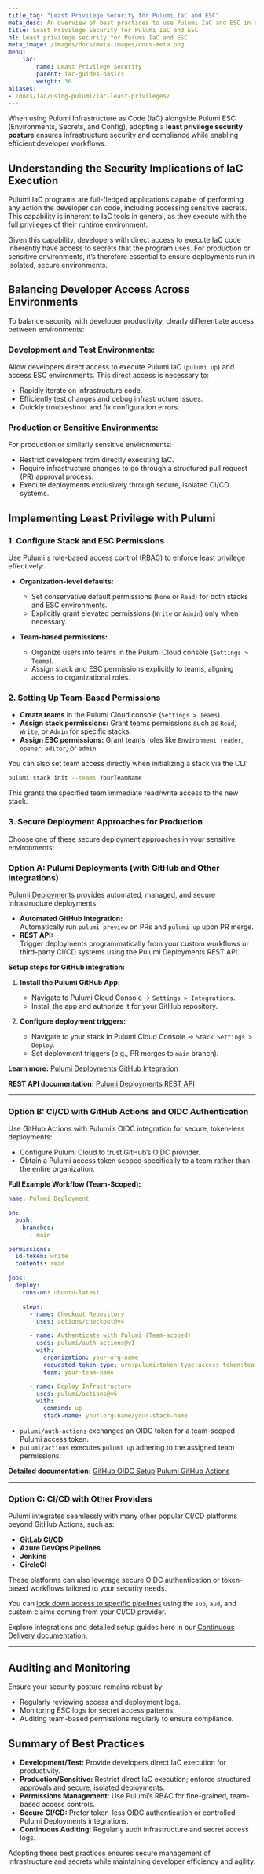 ```yaml
---
title_tag: "Least Privilege Security for Pulumi IaC and ESC"
meta_desc: An overview of best practices to use Pulumi IaC and ESC in a least privilege environment
title: Least Privilege Security for Pulumi IaC and ESC
h1: Least privilege security for Pulumi IaC and ESC
meta_image: /images/docs/meta-images/docs-meta.png
menu:
    iac:
        name: Least Privilege Security
        parent: iac-guides-basics
        weight: 30
aliases:
- /docs/iac/using-pulumi/iac-least-privileges/
---
```


When using Pulumi Infrastructure as Code (IaC) alongside Pulumi ESC (Environments, Secrets, and Config), adopting a **least privilege security posture** ensures infrastructure security and compliance while enabling efficient developer workflows.

## Understanding the Security Implications of IaC Execution

Pulumi IaC programs are full-fledged applications capable of performing any action the developer can code, including accessing sensitive secrets. This capability is inherent to IaC tools in general, as they execute with the full privileges of their runtime environment.

Given this capability, developers with direct access to execute IaC code inherently have access to secrets that the program uses. For production or sensitive environments, it’s therefore essential to ensure deployments run in isolated, secure environments.

## Balancing Developer Access Across Environments

To balance security with developer productivity, clearly differentiate access between environments:

### Development and Test Environments:

Allow developers direct access to execute Pulumi IaC (`pulumi up`) and access ESC environments. This direct access is necessary to:

- Rapidly iterate on infrastructure code.
- Efficiently test changes and debug infrastructure issues.
- Quickly troubleshoot and fix configuration errors.

### Production or Sensitive Environments:

For production or similarly sensitive environments:

- Restrict developers from directly executing IaC.
- Require infrastructure changes to go through a structured pull request (PR) approval process.
- Execute deployments exclusively through secure, isolated CI/CD systems.

## Implementing Least Privilege with Pulumi

### 1. Configure Stack and ESC Permissions

Use Pulumi's [role-based access control (RBAC)](/docs/administration/organizations-teams/teams/) to enforce least privilege effectively:

- **Organization-level defaults:**
  - Set conservative default permissions (`None` or `Read`) for both stacks and ESC environments.
  - Explicitly grant elevated permissions (`Write` or `Admin`) only when necessary.

- **Team-based permissions:**
  - Organize users into teams in the Pulumi Cloud console (`Settings > Teams`).
  - Assign stack and ESC permissions explicitly to teams, aligning access to organizational roles.

### 2. Setting Up Team-Based Permissions

- **Create teams** in the Pulumi Cloud console (`Settings > Teams`).
- **Assign stack permissions:** Grant teams permissions such as `Read`, `Write`, or `Admin` for specific stacks.
- **Assign ESC permissions:** Grant teams roles like `Environment reader`, `opener`, `editor`, or `admin`.

You can also set team access directly when initializing a stack via the CLI:

```bash
pulumi stack init --teams YourTeamName
```

This grants the specified team immediate read/write access to the new stack.

### 3. Secure Deployment Approaches for Production

Choose one of these secure deployment approaches in your sensitive environments:

### Option A: Pulumi Deployments (with GitHub and Other Integrations)

[Pulumi Deployments](/docs/deployments/deployments/) provides automated, managed, and secure infrastructure deployments:

- **Automated GitHub integration:**  
  Automatically run `pulumi preview` on PRs and `pulumi up` upon PR merge.
- **REST API:**  
  Trigger deployments programmatically from your custom workflows or third-party CI/CD systems using the Pulumi Deployments REST API.

**Setup steps for GitHub integration:**

1. **Install the Pulumi GitHub App:**
   - Navigate to Pulumi Cloud Console → `Settings > Integrations`.
   - Install the app and authorize it for your GitHub repository.

2. **Configure deployment triggers:**
   - Navigate to your stack in Pulumi Cloud Console → `Stack Settings > Deploy`.
   - Set deployment triggers (e.g., PR merges to `main` branch).

**Learn more:** [Pulumi Deployments GitHub Integration](/docs/iac/using-pulumi/continuous-delivery/github-app/)

**REST API documentation:** [Pulumi Deployments REST API](/docs/reference/cloud-rest-api/deployments/)

---

### Option B: CI/CD with GitHub Actions and OIDC Authentication

Use GitHub Actions with Pulumi’s OIDC integration for secure, token-less deployments:

- Configure Pulumi Cloud to trust GitHub’s OIDC provider.
- Obtain a Pulumi access token scoped specifically to a team rather than the entire organization.

**Full Example Workflow (Team-Scoped):**

```yaml
name: Pulumi Deployment

on:
  push:
    branches:
      - main

permissions:
  id-token: write
  contents: read

jobs:
  deploy:
    runs-on: ubuntu-latest

    steps:
      - name: Checkout Repository
        uses: actions/checkout@v4

      - name: Authenticate with Pulumi (Team-scoped)
        uses: pulumi/auth-actions@v1
        with:
          organization: your-org-name
          requested-token-type: urn:pulumi:token-type:access_token:team
          team: your-team-name

      - name: Deploy Infrastructure
        uses: pulumi/actions@v6
        with:
          command: up
          stack-name: your-org-name/your-stack-name
```

- `pulumi/auth-actions` exchanges an OIDC token for a team-scoped Pulumi access token.
- `pulumi/actions` executes `pulumi up` adhering to the assigned team permissions.

**Detailed documentation:**
[GitHub OIDC Setup](/docs/administration/access-identity/oidc-client/github/)
[Pulumi GitHub Actions](/docs/iac/using-pulumi/continuous-delivery/github-actions/)

---

### Option C: CI/CD with Other Providers

Pulumi integrates seamlessly with many other popular CI/CD platforms beyond GitHub Actions, such as:

- **GitLab CI/CD**
- **Azure DevOps Pipelines**
- **Jenkins**
- **CircleCI**

These platforms can also leverage secure OIDC authentication or token-based workflows tailored to your security needs.

You can [lock down access to specific pipelines](/docs/administration/access-identity/oidc/client/#configure-the-authorization-policies) using the `sub`, `aud`, and custom claims coming from your CI/CD provider.

Explore integrations and detailed setup guides here in our [Continuous Delivery documentation.](/docs/iac/using-pulumi/continuous-delivery/)

---

## Auditing and Monitoring

Ensure your security posture remains robust by:

- Regularly reviewing access and deployment logs.
- Monitoring ESC logs for secret access patterns.
- Auditing team-based permissions regularly to ensure compliance.

## Summary of Best Practices

- **Development/Test:** Provide developers direct IaC execution for productivity.
- **Production/Sensitive:** Restrict direct IaC execution; enforce structured approvals and secure, isolated deployments.
- **Permissions Management:** Use Pulumi’s RBAC for fine-grained, team-based access controls.
- **Secure CI/CD:** Prefer token-less OIDC authentication or controlled Pulumi Deployments integrations.
- **Continuous Auditing:** Regularly audit infrastructure and secret access logs.

Adopting these best practices ensures secure management of infrastructure and secrets while maintaining developer efficiency and agility.
